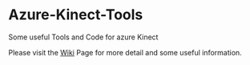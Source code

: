 # Azure-Kinect-Tools
Some useful Tools and Code for azure Kinect

Please visit the [Wiki](wiki/) Page for more detail and some useful information.
